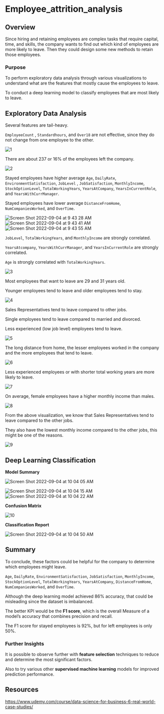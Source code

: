 # Employee_attrition_analysis

## Overview

Since hiring and retaining employees are complex tasks that require capital, time, and skills, the company wants to find out which kind of employees are more likely to leave. Then they could design some new methods to retain those employees.

### Purpose

To perform exploratory data analysis through various visualizations to understand what are the features that mostly cause the employees to leave.

To conduct a deep learning model to classify employees that are most likely to leave.

## Exploratory Data Analysis

Several features are tail-heavy.

`EmployeeCount` , `Standardhours`, and `Over18` are not effective, since they do not change from one employee to the other.

![1](https://user-images.githubusercontent.com/88747464/188317729-a67dd724-e7a4-4dc0-8ef6-a2018b95e6ff.png)

There are about 237 or 16% of the employees left the company.

![2](https://user-images.githubusercontent.com/88747464/188317742-77feeaa0-deb5-44a0-8b47-5d88bcd25882.png)

Stayed employees have higher average `Age`, `DailyRate`, `EnvironmentSatisfaction`,  `JobLevel`	, `JobSatisfaction`, 	`MonthlyIncome`, `StockOptionLevel`, `TotalWorkingYears`,  `YearsAtCompany`, `YearsInCurrentRole`, and `YearsWithCurrManager`.

Stayed employees have lower average `DistanceFromHome`,	`NumCompaniesWorked`,	and `OverTime`.

![Screen Shot 2022-09-04 at 9 43 28 AM](https://user-images.githubusercontent.com/88747464/188317751-9c7673a8-e0fd-4abc-8f71-7e9465f1a838.png)
![Screen Shot 2022-09-04 at 9 43 41 AM](https://user-images.githubusercontent.com/88747464/188317754-812e04a6-a6c4-4914-b5c8-fe585fd8ab41.png)
![Screen Shot 2022-09-04 at 9 43 55 AM](https://user-images.githubusercontent.com/88747464/188317758-33957616-50e3-4d80-aa0b-4e0882f67bd4.png)

`JobLevel`, `TotalWorkingYears`, and `MonthlyIncome` are strongly correlated.

`YearsAtcompany`, `YearsWithCurrManager`, and `YearsInCurrentRole` are strongly correlated.

`Age` is strongly correlated with `TotalWorkingYears`.

![3](https://user-images.githubusercontent.com/88747464/188317762-1eb4204c-30db-44c3-a17a-9a82ff19c6fb.png)

Most employees that want to leave are 29 and 31 years old. 

Younger employees tend to leave and older employees tend to stay.

![4](https://user-images.githubusercontent.com/88747464/188317768-0aff6711-aa2f-4b32-8ccc-eb26bb216e45.png)

Sales Representatives tend to leave compared to other jobs.

Single employees tend to leave compared to married and divorced.

Less experienced (low job level) employees tend to leave. 

![5](https://user-images.githubusercontent.com/88747464/188317776-9ddc93c5-04f9-4b9a-88ea-402bb68843a8.png)

The long distance from home, the lesser employees worked in the company and the more employees that tend to leave.

![6](https://user-images.githubusercontent.com/88747464/188317780-06473642-f5a9-41da-954e-f9b6cb80ef88.png)

Less experienced employees or with shorter total working years are more likely to leave.

![7](https://user-images.githubusercontent.com/88747464/188317783-a302bdee-0fac-495c-8577-cdd14f797b68.png)

On average, female employees have a higher monthly income than males.

![8](https://user-images.githubusercontent.com/88747464/188317792-cc8beb9a-5222-4508-99c8-21011658f239.png)

From the above visualization, we know that Sales Representatives tend to leave compared to the other jobs. 

They also have the lowest monthly income compared to the other jobs, this might be one of the reasons.

![9](https://user-images.githubusercontent.com/88747464/188317806-d1aa44e3-d532-4908-a5de-e5e71cd12592.png)

## Deep Learning Classification

**Model Summary**

![Screen Shot 2022-09-04 at 10 04 05 AM](https://user-images.githubusercontent.com/88747464/188317910-93cf4a6d-34f6-4860-ba2d-b03855e8fbd9.png)

![Screen Shot 2022-09-04 at 10 04 15 AM](https://user-images.githubusercontent.com/88747464/188317929-88432901-beb1-45f7-8e3e-9350cd812b46.png)
![Screen Shot 2022-09-04 at 10 04 22 AM](https://user-images.githubusercontent.com/88747464/188317932-bed08804-d0fd-4d4a-a9dc-fb3975f2d015.png)

**Confusion Matrix**

![10](https://user-images.githubusercontent.com/88747464/188317947-b122bca7-32c1-46a3-b68d-fe07c146135c.png)

**Classification Report**

![Screen Shot 2022-09-04 at 10 04 50 AM](https://user-images.githubusercontent.com/88747464/188317953-37189849-d3f4-4b55-8b3c-96b4066fb756.png)

## Summary

To conclude, these factors could be helpful for the company to determine which employees might leave.

`Age`, `DailyRate`, `EnvironmentSatisfaction`, `JobSatisfaction`, 	`MonthlyIncome`, `StockOptionLevel`, `TotalWorkingYears`,  `YearsAtCompany`, `DistanceFromHome`,	`NumCompaniesWorked`,	and `OverTime`.

Although the deep learning model achieved 86% accuracy, that could be misleading since the dataset is imbalanced. 

The better KPI would be the **F1 score**, which is the overall Measure of a model’s accuracy that combines precision and recall.

The F1 score for stayed employees is 92%, but for left employees is only 50%. 

### Further Insights

It is possible to observe further with **feature selection** techniques to reduce and determine the most significant factors. 

Also to try various other **supervised machine learning** models for improved prediction performance.

## Resources

https://www.udemy.com/course/data-science-for-business-6-real-world-case-studies/

